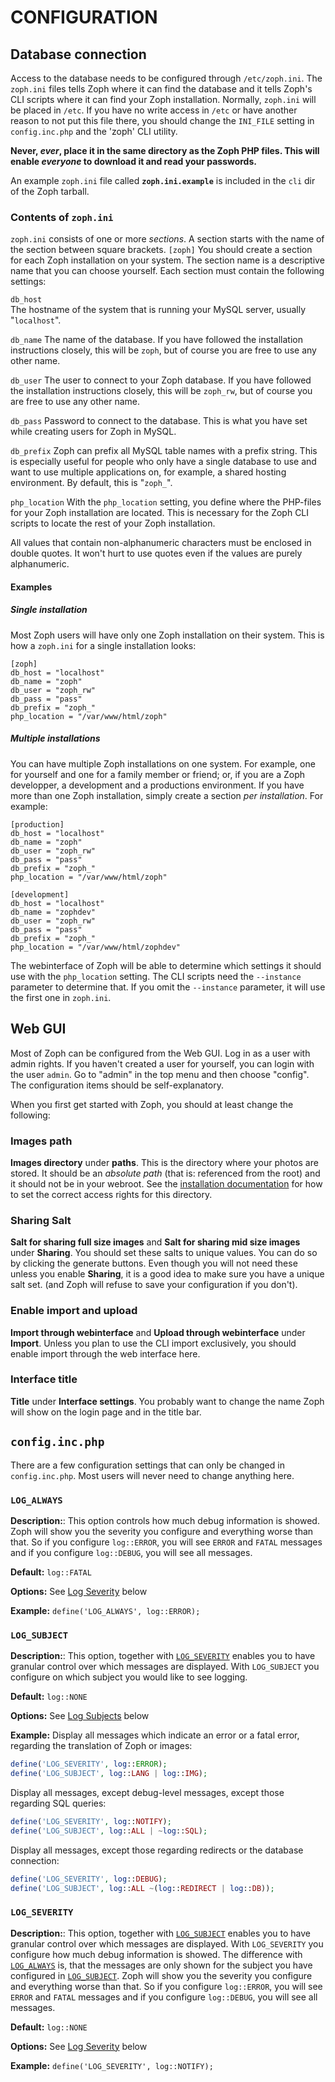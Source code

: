 # CONFIGURATION #

## Database connection ##
Access to the database needs to be configured through `/etc/zoph.ini`.
The `zoph.ini` files tells Zoph where it can find the database and it tells Zoph's CLI scripts where it can find your Zoph installation. Normally, `zoph.ini` will be placed in `/etc`. If you have no write access in `/etc` or have another reason to not put this file there, you should change the `INI_FILE` setting in `config.inc.php` and the 'zoph' CLI utility.

**Never, _ever_, place it in the same directory as the Zoph PHP files. This will enable _everyone_ to download it and read your passwords.**

An example `zoph.ini` file called **`zoph.ini.example`** is included in the `cli` dir of the Zoph tarball.

### Contents of `zoph.ini` ###
`zoph.ini` consists of one or more *sections*. A section starts with the name of the section between square brackets.
`[zoph]`
You should create a section for each Zoph installation on your system. The section name is a descriptive name that you can choose yourself. Each section must contain the following settings:

`db_host`	
The hostname of the system that is running your MySQL server, usually "`localhost`".

`db_name`
The name of the database. If you have followed the installation instructions closely, this will be `zoph`, but of course you are free to use any other name.

`db_user`
The user to connect to your Zoph database. If you have followed the installation instructions closely, this will be `zoph_rw`, but of course you are free to use any other name.

`db_pass` 
Password to connect to the database. This is what you have set while creating users for Zoph in MySQL.

`db_prefix`
Zoph can prefix all MySQL table names with a prefix string. This is especially useful for people who only have a single database to use and want to use multiple applications on, for example, a shared hosting environment. By default, this is "`zoph_`".

`php_location`
With the `php_location` setting, you define where the PHP-files for your Zoph installation are located. This is necessary for the Zoph CLI scripts to locate the rest of your Zoph installation.

All values that contain non-alphanumeric characters must be enclosed in double quotes. It won't hurt to use quotes even if the values are purely alphanumeric.

#### Examples ####
##### Single installation ####
Most Zoph users will have only one Zoph installation on their system. This is how a `zoph.ini` for a single installation looks:

````
[zoph]
db_host = "localhost"
db_name = "zoph"
db_user = "zoph_rw"
db_pass = "pass"
db_prefix = "zoph_"
php_location = "/var/www/html/zoph"
````
##### Multiple installations ####
You can have multiple Zoph installations on one system. For example, one for yourself and one for a family member or friend; or, if you are a Zoph developper, a development and a productions environment. If you have more than one Zoph installation, simply create a section *per installation*. For example:

````
[production]
db_host = "localhost"
db_name = "zoph"
db_user = "zoph_rw"
db_pass = "pass"
db_prefix = "zoph_"
php_location = "/var/www/html/zoph"

[development]
db_host = "localhost"
db_name = "zophdev"
db_user = "zoph_rw"
db_pass = "pass"
db_prefix = "zoph_"
php_location = "/var/www/html/zophdev"
````

The webinterface of Zoph will be able to determine which settings it should use with the `php_location` setting. The CLI scripts need the `--instance` parameter to determine that. If you omit the `--instance` parameter, it will use the first one in `zoph.ini`.

## Web GUI ##
Most of Zoph can be configured from the Web GUI. Log in as a user with admin rights. If you haven't created a user for yourself, you can login with the user `admin`. Go to "admin" in the top menu and then choose "config". The configuration items should be self-explanatory.

When you first get started with Zoph, you should at least change the following:

### Images path ###
**Images directory** under **paths**. This is the directory where your photos are stored. It should be an _absolute path_ (that is: referenced from the root) and it should not be in your webroot. See the [installation documentation](INSTALLATION.md) for how to set the correct access rights for this directory.

### Sharing Salt ###
**Salt for sharing full size images** and **Salt for sharing mid size images** under **Sharing**. You should set these salts to unique values. You can do so by clicking the generate buttons. Even though you will not need these unless you enable **Sharing**, it is a good idea to make sure you have a unique salt set. (and Zoph will refuse to save your configuration if you don't).

### Enable import and upload ###
**Import through webinterface** and **Upload through webinterface** under **Import**. Unless you plan to use the CLI import exclusively, you should enable import through the web interface here.

### Interface title ###
**Title** under **Interface settings**. You probably want to change the name Zoph will show on the login page and in the title bar.

## `config.inc.php` ##
There are a few configuration settings that can only be changed in `config.inc.php`. Most users will never need to change anything here. 

### `LOG_ALWAYS` ###
**Description:**: This option controls how much debug information is showed. Zoph will show you the severity you configure and everything worse than that. So if you configure `log::ERROR`, you will see `ERROR` and `FATAL` messages and if you configure `log::DEBUG`, you will see all messages.

**Default:** `log::FATAL`

**Options:** See [Log Severity](#Log-Severity) below

**Example:** `define('LOG_ALWAYS', log::ERROR);`


### `LOG_SUBJECT` ###
**Description:**: This option, together with [`LOG_SEVERITY`](#log_always) enables you to have granular control over which messages are displayed. With `LOG_SUBJECT` you configure on which subject you would like to see logging.

**Default:** `log::NONE`

**Options:** See [Log Subjects](#Log-Subjects) below

**Example:**
Display all messages which indicate an error or a fatal error, regarding the translation of Zoph or images:

````php
define('LOG_SEVERITY', log::ERROR);
define('LOG_SUBJECT', log::LANG | log::IMG);
````
Display all messages, except debug-level messages, except those regarding SQL queries:

````php
define('LOG_SEVERITY', log::NOTIFY);
define('LOG_SUBJECT', log::ALL | ~log::SQL);
````

Display all messages, except those regarding redirects or the database connection:

````php
define('LOG_SEVERITY', log::DEBUG);
define('LOG_SUBJECT', log::ALL ~(log::REDIRECT | log::DB));
````

### `LOG_SEVERITY` ###
**Description:**:
This option, together with [`LOG_SUBJECT`](#log-subject) enables you to have granular control over which messages are displayed. With `LOG_SEVERITY` you configure how much debug information is showed. The difference with [`LOG_ALWAYS`](#log-always) is, that the messages are only shown for the subject you have configured in [`LOG_SUBJECT`](#log-subject). Zoph will show you the severity you configure and everything worse than that. So if you configure `log::ERROR`, you will see `ERROR` and `FATAL` messages and if you configure `log::DEBUG`, you will see all messages.

**Default:** `log::NONE`

**Options:** See [Log Severity](#Log-Severity) below

**Example:** `define('LOG_SEVERITY', log::NOTIFY);`



